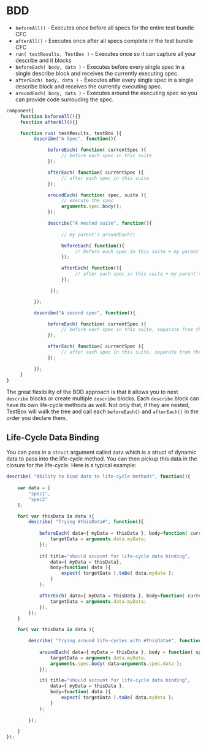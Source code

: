 # BDD

* `beforeAll()` - Executes once before all specs for the entire test bundle CFC
* `afterAll()` - Executes once after all specs complete in the test bundle CFC
* `run( testResults, TestBox )` - Executes once so it can capture all your describe and it blocks
* `beforeEach( body, data )` - Executes before every single spec in a single describe block and receives the currently executing spec.
* `afterEach( body, data )` - Executes after every single spec in a single describe block and receives the currently executing spec.
* `aroundEach( body, data )` - Executes around the executing spec so you can provide code surrouding the spec.

```javascript
component{
     function beforeAll(){}
     function afterAll(){}

     function run( testResults, testBox ){
          describe("A Spec", function(){

               beforeEach( function( currentSpec ){
                    // before each spec in this suite
               });

               afterEach( function( currentSpec ){
                    // after each spec in this suite
               });

               aroundEach( function( spec, suite ){
                    // execute the spec
                    arguments.spec.body();
               });

               describe("A nested suite", function(){
               
                    // my parent's aroundEach()

                    beforeEach( function(){
                         // before each spec in this suite + my parent's beforeEach()
                    });

                    afterEach( function(){
                         // after each spec in this suite + my parent's afterEach()
                    });

                });

          });

          describe("A second spec", function(){

               beforeEach( function( currentSpec ){
                    // before each spec in this suite, separate from the two other ones
               });

               afterEach( function( currentSpec ){
                    // after each spec in this suite, separate from the two other ones
               });

          });
     }
}
```

The great flexibility of the BDD approach is that it allows you to nest `describe` blocks or create multiple `describe` blocks. Each `describe` block can have its own life-cycle methods as well. Not only that, if they are nested, TestBox will walk the tree and call each `beforeEach()` and `afterEach()` in the order you declare them.

## Life-Cycle Data Binding

You can pass in a `struct` argument called `data` which is a struct of dynamic data to pass into the life-cycle method.  You can then pickup this data in the closure for the life-cycle. Here is a typical example:

```js
describe( "Ability to bind data to life-cycle methods", function(){
			
	var data = [
		"spec1",
		"spec2"
	];

	for( var thisData in data ){
		describe( "Trying #thisData#", function(){
			
			beforeEach( data={ myData = thisData }, body=function( currentSpec, data ){
				targetData = arguments.data.myData;
			});
			
			it( title="should account for life-cycle data binding", 
				data={ myData = thisData},
				body=function( data ){
					expect(	targetData ).toBe( data.mydata );
				}
			);

			afterEach( data={ myData = thisData }, body=function( currentSpec, data ){
				targetData = arguments.data.myData;
			});
		});
	}

	for( var thisData in data ){

		describe( "Trying around life-cycles with #thisData#", function(){
			
			aroundEach( data={ myData = thisData }, body = function( spec, suite, data ){
				targetData = arguments.data.myData;
				arguments.spec.body( data=arguments.spec.data );
			});

			it( title="should account for life-cycle data binding", 
				data={ myData = thisData },
				body=function( data ){
					expect(	targetData ).toBe( data.mydata );
				}
			);
		
		});

	}
});
```



